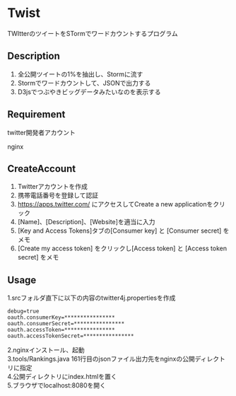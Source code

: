 # Twist

TWItterのツイートをSTormでワードカウントするプログラム

## Description

1. 全公開ツイートの1%を抽出し、Stormに流す
2. Stormでワードカウントして、JSONで出力する
3. D3jsでつぶやきビッグデータみたいなのを表示する

## Requirement

twitter開発者アカウント

nginx

## CreateAccount

1. Twitterアカウントを作成
2. 携帯電話番号を登録して認証
3. https://apps.twitter.com/ にアクセスしてCreate a new applicationをクリック
4. [Name]、[Description]、[Website]を適当に入力
5. [Key and Access Tokens]タブの[Consumer key] と [Consumer secret] をメモ
6. [Create my access token] をクリックし[Access token] と [Access token secret] をメモ


## Usage

1.srcフォルダ直下に以下の内容のtwitter4j.propertiesを作成

    debug=true
    oauth.consumerKey=****************
    oauth.consumerSecret=****************
    oauth.accessToken=****************
    oauth.accessTokenSecret=****************

2.nginxインストール、起動  
3.tools/Rankings.java 161行目のjsonファイル出力先をnginxの公開ディレクトリに指定  
4.公開ディレクトリにindex.htmlを置く  
5.ブラウザでlocalhost:8080を開く  




